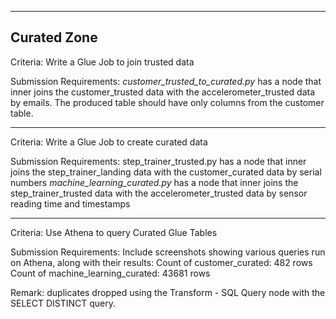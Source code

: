 ----
Curated Zone
----
Criteria: Write a Glue Job to join trusted data

Submission Requirements: *customer_trusted_to_curated.py* has a node that inner joins the customer_trusted data with the accelerometer_trusted data by emails. The produced table should have only columns from the customer table.

----
Criteria: Write a Glue Job to create curated data

Submission Requirements: step_trainer_trusted.py has a node that inner joins the step_trainer_landing data with the customer_curated data by serial numbers
*machine_learning_curated.py* has a node that inner joins the step_trainer_trusted data with the accelerometer_trusted data by sensor reading time and timestamps

----
Criteria: Use Athena to query Curated Glue Tables

Submission Requirements: Include screenshots showing various queries run on Athena, along with their results:
Count of customer_curated: 482 rows
Count of machine_learning_curated: 43681 rows

Remark: duplicates dropped using the Transform - SQL Query node with the SELECT DISTINCT query.
